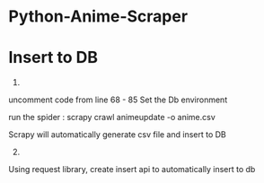 # Python-Anime-Scraper

# Insert to DB

1.
uncomment code from line 68 - 85
Set the Db environment

run the spider : scrapy crawl animeupdate -o anime.csv

Scrapy will automatically generate csv file and insert to DB

2. 
Using request library, create insert api to automatically insert to db
